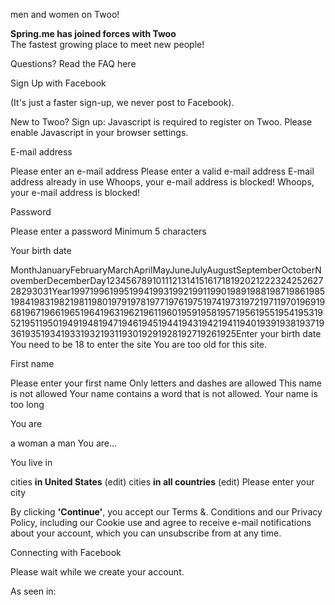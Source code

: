men and women on Twoo!

**Spring.me has joined forces with Twoo**  
The fastest growing place to meet new people!

Questions? Read the FAQ here

Sign Up with Facebook

(It's just a faster sign-up, we never post to Facebook).

New to Twoo? Sign up: Javascript is required to register on Twoo. Please enable Javascript in your browser settings.

E-mail address

Please enter an e-mail address Please enter a valid e-mail address E-mail address already in use Whoops, your e-mail address is blocked! Whoops, your e-mail address is blocked!

Password

Please enter a password Minimum 5 characters

Your birth date

MonthJanuaryFebruaryMarchAprilMayJuneJulyAugustSeptemberOctoberNovemberDecemberDay12345678910111213141516171819202122232425262728293031Year1997199619951994199319921991199019891988198719861985198419831982198119801979197819771976197519741973197219711970196919681967196619651964196319621961196019591958195719561955195419531952195119501949194819471946194519441943194219411940193919381937193619351934193319321931193019291928192719261925Enter your birth date You need to be 18 to enter the site You are too old for this site.

First name

Please enter your first name Only letters and dashes are allowed This name is not allowed Your name contains a word that is not allowed. Your name is too long

You are

a woman a man You are...

You live in

  
cities **in United States** (edit) cities **in all countries** (edit) Please enter your city

By clicking **'Continue'**, you accept our Terms &. Conditions and our Privacy Policy, including our Cookie use and agree to receive e-mail notifications about your account, which you can unsubscribe from at any time.

Connecting with Facebook

  

Please wait while we create your account.

As seen in: